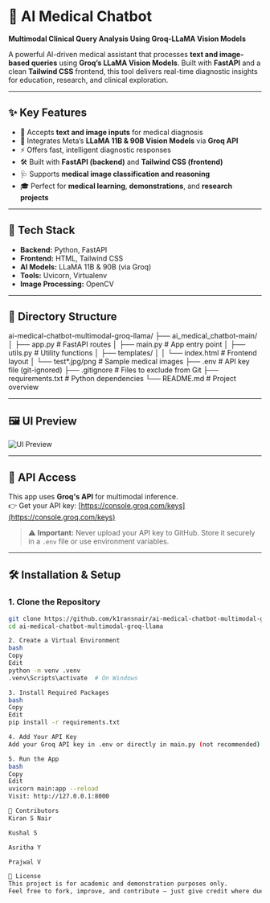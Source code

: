 # 🧠 AI Medical Chatbot  
**Multimodal Clinical Query Analysis Using Groq-LLaMA Vision Models**

A powerful AI-driven medical assistant that processes **text and image-based queries** using **Groq’s LLaMA Vision Models**. Built with **FastAPI** and a clean **Tailwind CSS** frontend, this tool delivers real-time diagnostic insights for education, research, and clinical exploration.

---

## ✨ Key Features

- 📝 Accepts **text and image inputs** for medical diagnosis  
- 🤖 Integrates Meta’s **LLaMA 11B & 90B Vision Models** via **Groq API**  
- ⚡ Offers fast, intelligent diagnostic responses  
- 🛠 Built with **FastAPI (backend)** and **Tailwind CSS (frontend)**  
- 🩺 Supports **medical image classification and reasoning**  
- 🎓 Perfect for **medical learning**, **demonstrations**, and **research projects**

---

## 🧰 Tech Stack

- **Backend:** Python, FastAPI  
- **Frontend:** HTML, Tailwind CSS  
- **AI Models:** LLaMA 11B & 90B (via Groq)  
- **Tools:** Uvicorn, Virtualenv  
- **Image Processing:** OpenCV

---

## 📁 Directory Structure
ai-medical-chatbot-multimodal-groq-llama/
├── ai_medical_chatbot-main/
│ ├── app.py # FastAPI routes
│ ├── main.py # App entry point
│ ├── utils.py # Utility functions
│ ├── templates/
│ │ └── index.html # Frontend layout
│ └── test*.jpg/png # Sample medical images
├── .env # API key file (git-ignored)
├── .gitignore # Files to exclude from Git
├── requirements.txt # Python dependencies
└── README.md # Project overview


---

## 🖼 UI Preview

![UI Preview](https://github.com/user-attachments/assets/84dc400a-9f9d-4a15-83c3-b76faf4a7d83)

---

## 🔐 API Access

This app uses **Groq's API** for multimodal inference.  
👉 Get your API key: [https://console.groq.com/keys](https://console.groq.com/keys)

> ⚠️ **Important:** Never upload your API key to GitHub. Store it securely in a `.env` file or use environment variables.

---

## 🛠 Installation & Setup

### 1. Clone the Repository

```bash
git clone https://github.com/k1ransnair/ai-medical-chatbot-multimodal-groq-llama.git
cd ai-medical-chatbot-multimodal-groq-llama

2. Create a Virtual Environment
bash
Copy
Edit
python -m venv .venv
.venv\Scripts\activate  # On Windows

3. Install Required Packages
bash
Copy
Edit
pip install -r requirements.txt

4. Add Your API Key
Add your Groq API key in .env or directly in main.py (not recommended).

5. Run the App
bash
Copy
Edit
uvicorn main:app --reload
Visit: http://127.0.0.1:8000

👥 Contributors
Kiran S Nair

Kushal S

Asritha Y

Prajwal V

📄 License
This project is for academic and demonstration purposes only.
Feel free to fork, improve, and contribute — just give credit where due.